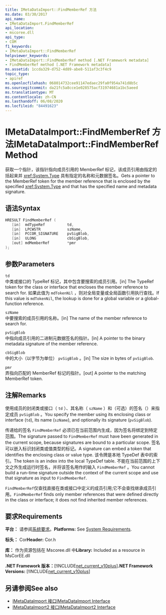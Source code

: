 ```yaml
---
title: IMetaDataImport::FindMemberRef 方法
ms.date: 03/30/2017
api_name:
- IMetaDataImport.FindMemberRef
api_location:
- mscoree.dll
api_type:
- COM
f1_keywords:
- IMetaDataImport::FindMemberRef
helpviewer_keywords:
- IMetaDataImport::FindMemberRef method [.NET Framework metadata]
- FindMemberRef method [.NET Framework metadata]
ms.assetid: 1ccda329-d752-4d89-abe8-511af3c3f4c9
topic_type:
- apiref
ms.openlocfilehash: 068014732cee91147edaec29fa0f954a741d8b5c
ms.sourcegitcommit: da21fc5a8cce1e028575acf31974681a1bc5aeed
ms.translationtype: MT
ms.contentlocale: zh-CN
ms.lasthandoff: 06/08/2020
ms.locfileid: "84491623"
---
```

# <a name="imetadataimportfindmemberref-method"></a><span data-ttu-id="240f7-102">IMetaDataImport::FindMemberRef 方法</span><span class="sxs-lookup"><span data-stu-id="240f7-102">IMetaDataImport::FindMemberRef Method</span></span>
<span data-ttu-id="240f7-103">获取一个指针，该指针指向成员引用的 MemberRef 标记，该成员引用由指定的括起来并 <xref:System.Type> 具有指定的名称和元数据签名。</span><span class="sxs-lookup"><span data-stu-id="240f7-103">Gets a pointer to the MemberRef token for the member reference that is enclosed by the specified <xref:System.Type> and that has the specified name and metadata signature.</span></span>  
  
## <a name="syntax"></a><span data-ttu-id="240f7-104">语法</span><span class="sxs-lookup"><span data-stu-id="240f7-104">Syntax</span></span>  
  
```cpp  
HRESULT FindMemberRef (  
   [in]  mdTypeRef          td,  
   [in]  LPCWSTR            szName,
   [in]  PCCOR_SIGNATURE    pvSigBlob,
   [in]  ULONG              cbSigBlob,
   [out] mdMemberRef        *pmr  
);  
```  
  
## <a name="parameters"></a><span data-ttu-id="240f7-105">参数</span><span class="sxs-lookup"><span data-stu-id="240f7-105">Parameters</span></span>  
 `td`  
 <span data-ttu-id="240f7-106">中类或接口的 TypeRef 标记，其中包含要搜索的成员引用。</span><span class="sxs-lookup"><span data-stu-id="240f7-106">[in] The TypeRef token for the class or interface that encloses the member reference to search for.</span></span> <span data-ttu-id="240f7-107">如果此值为 `mdTokenNil` ，则对全局变量或全局函数引用执行查找。</span><span class="sxs-lookup"><span data-stu-id="240f7-107">If this value is `mdTokenNil`, the lookup is done for a global variable or a global-function reference.</span></span>  
  
 `szName`  
 <span data-ttu-id="240f7-108">中要搜索的成员引用的名称。</span><span class="sxs-lookup"><span data-stu-id="240f7-108">[in] The name of the member reference to search for.</span></span>  
  
 `pvSigBlob`  
 <span data-ttu-id="240f7-109">中指向成员引用的二进制元数据签名的指针。</span><span class="sxs-lookup"><span data-stu-id="240f7-109">[in] A pointer to the binary metadata signature of the member reference.</span></span>  
  
 `cbSigBlob`  
 <span data-ttu-id="240f7-110">中的大小（以字节为单位） `pvSigBlob` 。</span><span class="sxs-lookup"><span data-stu-id="240f7-110">[in] The size in bytes of `pvSigBlob`.</span></span>  
  
 `pmr`  
 <span data-ttu-id="240f7-111">弄指向匹配的 MemberRef 标记的指针。</span><span class="sxs-lookup"><span data-stu-id="240f7-111">[out] A pointer to the matching MemberRef token.</span></span>  
  
## <a name="remarks"></a><span data-ttu-id="240f7-112">注解</span><span class="sxs-lookup"><span data-stu-id="240f7-112">Remarks</span></span>  
 <span data-ttu-id="240f7-113">使用成员的封闭类或接口（ `td` ）、其名称（ `szName` ）和（可选）的签名（）来指定成员 `pvSigBlob` 。</span><span class="sxs-lookup"><span data-stu-id="240f7-113">You specify the member using its enclosing class or interface (`td`), its name (`szName`), and optionally its signature (`pvSigBlob`).</span></span>  
  
 <span data-ttu-id="240f7-114">传递给的签名 `FindMemberRef` 必须已在当前范围内生成，因为签名将绑定到特定范围。</span><span class="sxs-lookup"><span data-stu-id="240f7-114">The signature passed to `FindMemberRef` must have been generated in the current scope, because signatures are bound to a particular scope.</span></span> <span data-ttu-id="240f7-115">签名可以嵌入标识封闭类或值类型的标记。</span><span class="sxs-lookup"><span data-stu-id="240f7-115">A signature can embed a token that identifies the enclosing class or value type.</span></span> <span data-ttu-id="240f7-116">该令牌是本地 TypeDef 表中的索引。</span><span class="sxs-lookup"><span data-stu-id="240f7-116">The token is an index into the local TypeDef table.</span></span> <span data-ttu-id="240f7-117">不能在当前范围的上下文之外生成运行时签名，并将该签名用作的输入 `FindMemberRef` 。</span><span class="sxs-lookup"><span data-stu-id="240f7-117">You cannot build a run-time signature outside the context of the current scope and use that signature as input to `FindMemberRef`.</span></span>  
  
 <span data-ttu-id="240f7-118">`FindMemberRef`仅查找直接在类或接口中定义的成员引用;它不会查找继承成员引用。</span><span class="sxs-lookup"><span data-stu-id="240f7-118">`FindMemberRef` finds only member references that were defined directly in the class or interface; it does not find inherited member references.</span></span>  
  
## <a name="requirements"></a><span data-ttu-id="240f7-119">要求</span><span class="sxs-lookup"><span data-stu-id="240f7-119">Requirements</span></span>  
 <span data-ttu-id="240f7-120">**平台：** 请参阅[系统要求](../../get-started/system-requirements.md)。</span><span class="sxs-lookup"><span data-stu-id="240f7-120">**Platforms:** See [System Requirements](../../get-started/system-requirements.md).</span></span>  
  
 <span data-ttu-id="240f7-121">**标头：** Cor</span><span class="sxs-lookup"><span data-stu-id="240f7-121">**Header:** Cor.h</span></span>  
  
 <span data-ttu-id="240f7-122">**库：** 作为资源包括在 Mscoree.dll 中</span><span class="sxs-lookup"><span data-stu-id="240f7-122">**Library:** Included as a resource in MsCorEE.dll</span></span>  
  
 <span data-ttu-id="240f7-123">**.NET Framework 版本：**[!INCLUDE[net_current_v10plus](../../../../includes/net-current-v10plus-md.md)]</span><span class="sxs-lookup"><span data-stu-id="240f7-123">**.NET Framework Versions:** [!INCLUDE[net_current_v10plus](../../../../includes/net-current-v10plus-md.md)]</span></span>  
  
## <a name="see-also"></a><span data-ttu-id="240f7-124">另请参阅</span><span class="sxs-lookup"><span data-stu-id="240f7-124">See also</span></span>

- [<span data-ttu-id="240f7-125">IMetaDataImport 接口</span><span class="sxs-lookup"><span data-stu-id="240f7-125">IMetaDataImport Interface</span></span>](imetadataimport-interface.md)
- [<span data-ttu-id="240f7-126">IMetaDataImport2 接口</span><span class="sxs-lookup"><span data-stu-id="240f7-126">IMetaDataImport2 Interface</span></span>](imetadataimport2-interface.md)

